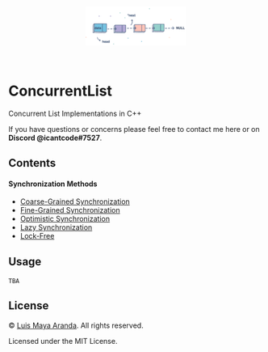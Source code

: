 <br>

<p align="center">
<a href="https://github.com/3SUM"><img width="200" src="./logo/set.png" alt="ConcurrentList logo"></a>
</p>

<br>

# ConcurrentList

Concurrent List Implementations in C++

If you have questions or concerns please feel free to contact me here or on **Discord @icantcode#7527**.

## Contents

#### Synchronization Methods

- [Coarse-Grained Synchronization](/src/CoarseGrainedList.hpp)
- [Fine-Grained Synchronization](/src/FineGrainedList.hpp)
- [Optimistic Synchronization](/src/OptimisticList.hpp)
- [Lazy Synchronization](/src/LazyList.hpp)
- [Lock-Free](/src/LockFreeList.hpp)

## Usage

```
TBA
```

## License

&copy; [Luis Maya Aranda](https://github.com/3SUM). All rights reserved.

Licensed under the MIT License.
